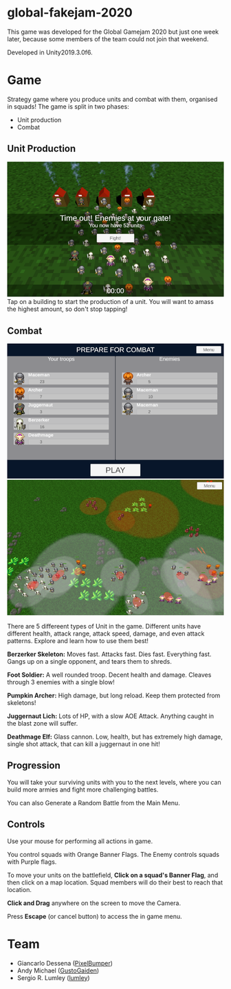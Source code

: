 # global-fakejam-2020

This game was developed for the Global Gamejam 2020 but just one week later, because some members of the team could not join that weekend.

Developed in Unity2019.3.0f6.

# Game

Strategy game where you produce units and combat with them, organised in squads!
The game is split in two phases:
 - Unit production
 - Combat

## Unit Production
![Build phase](Documentation/build_phase.png)
Tap on a building to start the production of a unit. You will want to amass the highest amount, so don't stop tapping!

## Combat
![Prepare for combat](Documentation/prepare_phase.png)
![Combat](Documentation/combat_phase.png)

There are 5 differeent types of Unit in the game. Different units have different health, attack range, attack speed, damage, and even attack patterns. Explore and learn how to use them best!

**Berzerker Skeleton:** Moves fast. Attacks fast. Dies fast. Everything fast. Gangs up on a single opponent, and tears them to shreds.

**Foot Soldier:** A well rounded troop. Decent health and damage. Cleaves through 3 enemies with a single blow!

**Pumpkin Archer:** High damage, but long reload. Keep them protected from skeletons!

**Juggernaut Lich:** Lots of HP, with a slow AOE Attack. Anything caught in the blast zone will suffer.

**Deathmage Elf:** Glass cannon. Low, health, but has extremely high damage, single shot attack, that can kill a juggernaut in one hit!

## Progression

You will take your surviving units with you to the next levels, where you can build more armies and fight more challenging battles.

You can also Generate a Random Battle from the Main Menu.

## Controls

Use your mouse for performing all actions in game.

You control squads with Orange Banner Flags. The Enemy controls squads with Purple flags.

To move your units on the battlefield, **Click on a squad's Banner Flag**, and then click on a map location. Squad members will do their best to reach that location.

**Click and Drag** anywhere on the screen to move the Camera.

Press **Escape** (or cancel button) to access the in game menu.

# Team
 - Giancarlo Dessena ([PixelBumper](https://github.com/PixelBumper))
 - Andy Michael ([GustoGaiden](https://github.com/GustoGaiden))
 - Sergio R. Lumley ([lumley](https://github.com/lumley/))
